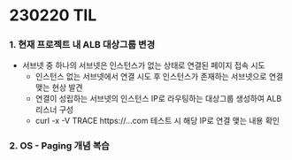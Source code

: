 # 230220 TIL
### 1. 현재 프로젝트 내 ALB 대상그룹 변경
* 서브넷 중 하나의 서브넷은 인스턴스가 없는 상태로 연결된 페이지 접속 시도
    * 인스턴스 없는 서브넷에서 연결 시도 후 인스턴스가 존재하는 서브넷으로 연결 맺는 현상 발견
    * 연결이 성립하는 서브넷의 인스턴스 IP로 라우팅하는 대상그룹 생성하여 ALB 리스너 구성
    * curl -x -V TRACE https://...com 테스트 시 해당 IP로 연결 맺는 내용 확인
### 2. OS - Paging 개념 복습
